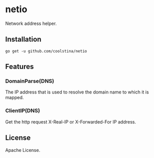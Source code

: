 # netio

Network address helper.

## Installation

```shell
go get -u github.com/coolstina/netio
```

## Features

### DomainParse(DNS)

The IP address that is used to resolve the domain name to which it is mapped.

### ClientIP(DNS)

Get the http request X-Real-IP or X-Forwarded-For IP address.

## License

Apache License.